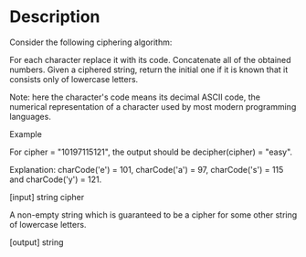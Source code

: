 # Description

Consider the following ciphering algorithm:

For each character replace it with its code. Concatenate all of the obtained numbers. Given a ciphered string, return the initial one if it is known that it consists only of lowercase letters.

Note: here the character's code means its decimal ASCII code, the numerical representation of a character used by most modern programming languages.

Example

For cipher = "10197115121", the output should be decipher(cipher) = "easy".

Explanation: charCode('e') = 101, charCode('a') = 97, charCode('s') = 115 and charCode('y') = 121.

[input] string cipher

A non-empty string which is guaranteed to be a cipher for some other string of lowercase letters.

[output] string
